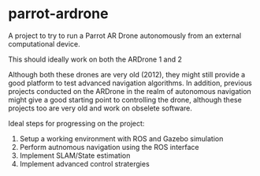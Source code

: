 # parrot-ardrone

A project to try to run a Parrot AR Drone autonomously from an external computational device.

This should ideally work on both the ARDrone 1 and 2

Although both these drones are very old (2012), they might still provide a good platform to test advanced navigation algorithms. In addition, previous projects conducted on the ARDrone in the realm of autonomous navigation might give a good starting point to controlling the drone, although these projects too are very old and work on obselete software.

Ideal steps for progressing on the project:
1. Setup a working environment with ROS and Gazebo simulation
2. Perform autnomous navigation using the ROS interface
3. Implement SLAM/State estimation
4. Implement advanced control stratergies
